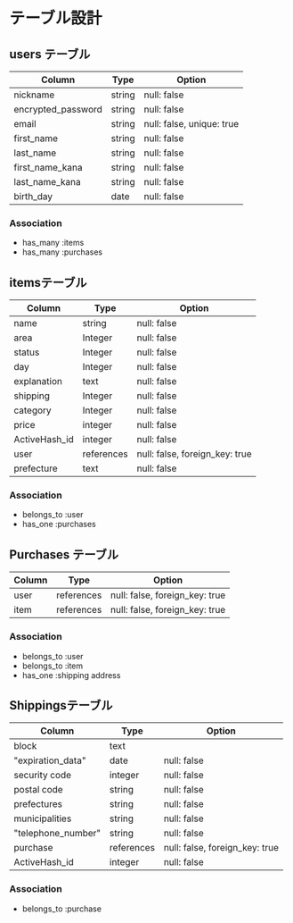 # テーブル設計

## users テーブル

| Column            | Type          | Option                       |
|------------------ |-------------- |--------------                |
| nickname          | string        |  null: false                 |  
| encrypted_password| string        |  null: false                 |  
| email             | string        |  null: false, unique: true   |  
| first_name        | string        |  null: false                 |  
| last_name         | string        |  null: false                 |  
| first_name_kana   | string        |  null: false                 |
| last_name_kana    | string        |  null: false                 |
| birth_day         | date          |  null: false                 |
###   Association
- has_many :items
- has_many :purchases

 





## itemsテーブル

| Column         | Type         | Option                          |
|----------------|------------- |---------------------------------|
|  name          | string       |null: false                      |  
|  area          | Integer      |null: false                      |  
|  status        | Integer      |null: false                      |  
|  day           | Integer      |null: false                      |  
|  explanation   | text         |null: false                      |  
|  shipping      | Integer      |null: false                      |  
|  category      | Integer      |null: false                      |  
|  price         | integer      |null: false                      |  
|  ActiveHash_id | integer      |null: false                      |  
|  user          | references   |null: false, foreign_key: true   | 
| prefecture     | text         |null: false                      |  

###   Association

- belongs_to :user
- has_one :purchases

## Purchases テーブル

| Column         | Type          | Option       |
|----------------|-------------  |--------------|
|  user          | references    |null: false, foreign_key: true   | 
|  item          | references    |null: false, foreign_key: true   | 


###   Association
- belongs_to :user
- belongs_to :item
- has_one    :shipping address

## Shippingsテーブル

| Column           | Type         | Option                          |
|----------------  |------------- |---------------------------------|
| block            | text         |                                 |  
|"expiration_data" | date         |null: false                      |  
| security code    | integer      |null: false                      |  
| postal code      | string       |null: false                      |  
| prefectures      | string       |null: false                      |  
| municipalities   | string       |null: false                      |  
|"telephone_number"| string      |null: false                      |  
| purchase         | references   |null: false, foreign_key: true   | 
| ActiveHash_id    | integer      |null: false                      |  


###   Association
- belongs_to :purchase

<!-- ## items_imagesテーブル

| Column         | Type          | Option       |
|----------------|-------------  |--------------|
|    image       | ActiveStorage |null: false   |  
|    item_id     | refereces    |null: false, foreign_key: true   |


###   Association
- belongs_to :item -->